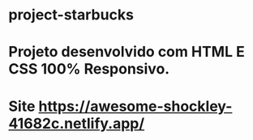 # project-starbucks
# Projeto desenvolvido com HTML E CSS 100% Responsivo.

# Site https://awesome-shockley-41682c.netlify.app/
